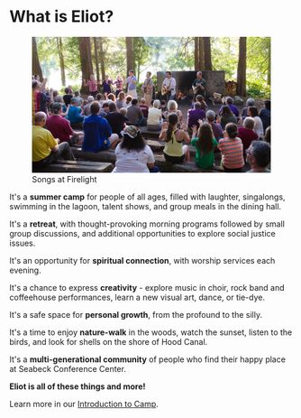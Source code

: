 # What is Eliot?

<figure>
    <img src="img/firelight_slide.jpg" alt="Songs at Firelight" />
    <figcaption>Songs at Firelight</figcaption>
</figure>

It's a **summer camp** for people of all ages, filled with laughter,
singalongs, swimming in the lagoon, talent shows, and group meals in the dining hall.

It's a **retreat**, with thought-provoking morning programs followed by small group
discussions, and additional opportunities to explore social justice issues.

It's an opportunity for **spiritual connection**, with worship services each evening.

It's a chance to express **creativity** - explore music in choir, rock band and
coffeehouse performances, learn a new visual art, dance, or tie-dye.

It's a safe space for **personal growth**, from the profound to the silly.

It's a time to enjoy **nature-walk** in the woods, watch the sunset, listen
to the birds, and look for shells on the shore of Hood Canal.

It's a **multi-generational community** of people who find their happy place at Seabeck Conference Center.

**Eliot is all of these things and more!**

Learn more in our <a href="?info=introduction">Introduction to Camp</a>.
